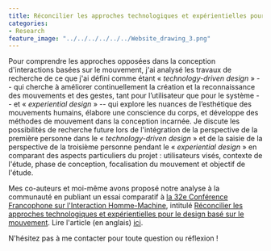 ```yaml
---
title: Réconcilier les approches technologiques et expérientielles pour le design basé sur le mouvement
categories:
- Research
feature_image: "../../../../../../Website_drawing_3.png"
---
```


Pour comprendre les approches opposées dans la conception d'interactions basées sur le mouvement, j'ai analysé les travaux de recherche de ce que j'ai défini comme étant « _technology-driven design_ » -- qui cherche à améliorer continuellement la création et la reconnaissance des mouvements et des gestes, tant pour l’utilisateur que pour le système -- et « _experiential design_ » -- qui explore les nuances de l’esthétique des mouvements humains, élabore une conscience du corps, et développe des méthodes de mouvement dans la conception incarnée. Je discute les possibilités de recherche future lors de l'intégration de la perspective de la première personne dans le « _technology-driven design_ » et de la saisie de la perspective de la troisième personne pendant le « _experiential design_ » en comparant des aspects particuliers du projet : utilisateurs visés, contexte de l'étude, phase de conception, focalisation du mouvement et objectif de l'étude.  

Mes co-auteurs et moi-même avons proposé notre analyse à la communauté en publiant un essai comparatif à [la 32e Conférence Francophone sur l'Interaction Homme-Machine](https://ihm2020.afihm.org/fr/), intitulé [Réconcilier les approches technologiques et expérientielles pour le design basé sur le mouvement](https://dl.acm.org/doi/10.1145/3450522.3451334). 
Lire l'article (en anglais) [ici](https://hal.archives-ouvertes.fr/hal-03362342). 

N'hésitez pas à me contacter pour toute question ou réflexion ! 
